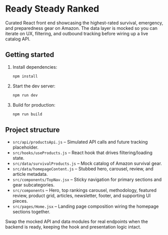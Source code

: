 # Ready Steady Ranked

Curated React front end showcasing the highest-rated survival, emergency, and preparedness gear on Amazon. The data layer is mocked so you can iterate on UX, filtering, and outbound tracking before wiring up a live catalog API.

## Getting started

1. Install dependencies:
   ```bash
   npm install
   ```
2. Start the dev server:
   ```bash
   npm run dev
   ```
3. Build for production:
   ```bash
   npm run build
   ```

## Project structure

- `src/api/productsApi.js` – Simulated API calls and future tracking placeholder.
- `src/hooks/useProducts.js` – React hook that drives filtering/loading state.
- `src/data/survivalProducts.js` – Mock catalog of Amazon survival gear.
- `src/data/homepageContent.js` – Stubbed hero, carousel, review, and article metadata.
- `src/components/TopNav.jsx` – Sticky navigation for primary sections and gear subcategories.
- `src/components` – Hero, top rankings carousel, methodology, featured review, product grid, articles, newsletter, footer, and supporting UI pieces.
- `src/pages/Home.jsx` – Landing page composition wiring the homepage sections together.

Swap the mocked API and data modules for real endpoints when the backend is ready, keeping the hook and presentation logic intact.
